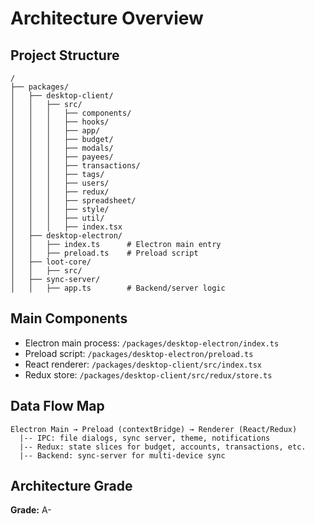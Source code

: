 # Architecture Overview

## Project Structure
```
/
├── packages/
│   ├── desktop-client/
│   │   ├── src/
│   │   │   ├── components/
│   │   │   ├── hooks/
│   │   │   ├── app/
│   │   │   ├── budget/
│   │   │   ├── modals/
│   │   │   ├── payees/
│   │   │   ├── transactions/
│   │   │   ├── tags/
│   │   │   ├── users/
│   │   │   ├── redux/
│   │   │   ├── spreadsheet/
│   │   │   ├── style/
│   │   │   ├── util/
│   │   │   ├── index.tsx
│   ├── desktop-electron/
│   │   ├── index.ts      # Electron main entry
│   │   ├── preload.ts    # Preload script
│   ├── loot-core/
│   │   ├── src/
│   ├── sync-server/
│   │   ├── app.ts        # Backend/server logic
```

## Main Components
- Electron main process: `/packages/desktop-electron/index.ts`
- Preload script: `/packages/desktop-electron/preload.ts`
- React renderer: `/packages/desktop-client/src/index.tsx`
- Redux store: `/packages/desktop-client/src/redux/store.ts`

## Data Flow Map
```
Electron Main → Preload (contextBridge) → Renderer (React/Redux)
  |-- IPC: file dialogs, sync server, theme, notifications
  |-- Redux: state slices for budget, accounts, transactions, etc.
  |-- Backend: sync-server for multi-device sync
```

## Architecture Grade
**Grade:** A-
